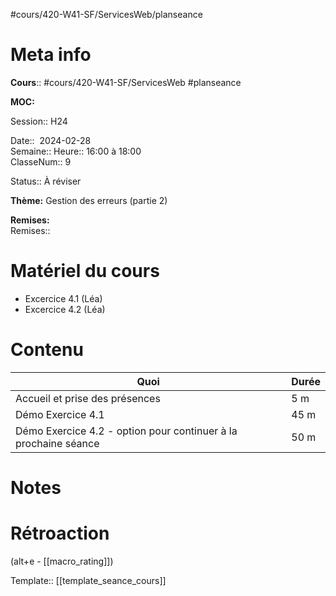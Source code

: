 #cours/420-W41-SF/ServicesWeb/planseance
# Meta info

**Cours**:: #cours/420-W41-SF/ServicesWeb #planseance

**MOC:** 

Session:: H24

Date::  2024-02-28  
Semaine:: 
Heure:: 16:00 à 18:00  
ClasseNum:: 9

Status:: <span class="chip to-review">À réviser</span> 

**Thème:** Gestion des erreurs (partie 2)

**Remises:**  
Remises::

# Matériel du cours
* Excercice 4.1 (Léa)
* Excercice 4.2 (Léa)
# Contenu
| Quoi | Durée |
| ---- | ---- |
| Accueil et prise des présences | 5 m |
| Démo Exercice 4.1 | 45 m |
| Démo Exercice 4.2 - option pour continuer à la prochaine séance | 50 m |
# Notes

# Rétroaction
(alt+e - [[macro_rating]])

Template:: [[template_seance_cours]]